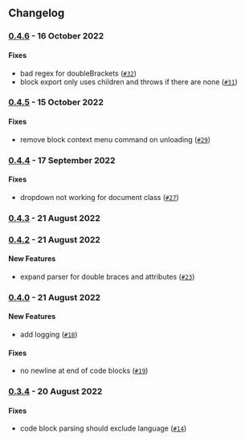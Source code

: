 ## Changelog

### [0.4.6](https://github.com/alixlahuec/latex-roam/compare/0.4.5...0.4.6) -  16 October 2022 


#### Fixes

-  bad regex for doubleBrackets ([`#32`](https://github.com/alixlahuec/latex-roam/pull/32))
-  block export only uses children and throws if there are none ([`#31`](https://github.com/alixlahuec/latex-roam/pull/31))

### [0.4.5](https://github.com/alixlahuec/latex-roam/compare/0.4.4...0.4.5) -  15 October 2022 


#### Fixes

-  remove block context menu command on unloading ([`#29`](https://github.com/alixlahuec/latex-roam/pull/29))

### [0.4.4](https://github.com/alixlahuec/latex-roam/compare/0.4.3...0.4.4) -  17 September 2022 


#### Fixes

-  dropdown not working for document class ([`#27`](https://github.com/alixlahuec/latex-roam/pull/27))

### [0.4.3](https://github.com/alixlahuec/latex-roam/compare/0.4.2...0.4.3) -  21 August 2022 



### [0.4.2](https://github.com/alixlahuec/latex-roam/compare/0.4.0...0.4.2) -  21 August 2022 


#### New Features

-  expand parser for double braces and attributes ([`#23`](https://github.com/alixlahuec/latex-roam/pull/23))

### [0.4.0](https://github.com/alixlahuec/latex-roam/compare/0.3.4...0.4.0) -  21 August 2022 


#### New Features

-  add logging ([`#18`](https://github.com/alixlahuec/latex-roam/pull/18))
#### Fixes

-  no newline at end of code blocks ([`#19`](https://github.com/alixlahuec/latex-roam/pull/19))

### [0.3.4](https://github.com/alixlahuec/latex-roam/compare/0.3.0...0.3.4) -  20 August 2022 


#### Fixes

-  code block parsing should exclude language ([`#14`](https://github.com/alixlahuec/latex-roam/pull/14))

